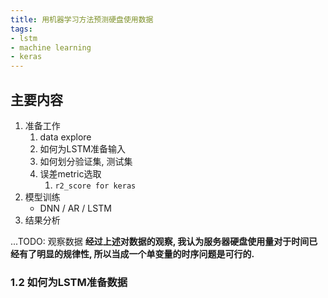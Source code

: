 ```yaml
---
title: 用机器学习方法预测硬盘使用数据
tags:
- lstm
- machine learning
- keras
---
```


## 主要内容
1. 准备工作
    1. data explore
    2. 如何为LSTM准备输入
    3. 如何划分验证集, 测试集
    4. 误差metric选取
        1. `r2_score for keras`
2. 模型训练
    - DNN / AR / LSTM
3. 结果分析

<!--more-->


...TODO: 观察数据
**经过上述对数据的观察, 我认为服务器硬盘使用量对于时间已经有了明显的规律性, 所以当成一个单变量的时序问题是可行的.**

### 1.2 如何为LSTM准备数据

